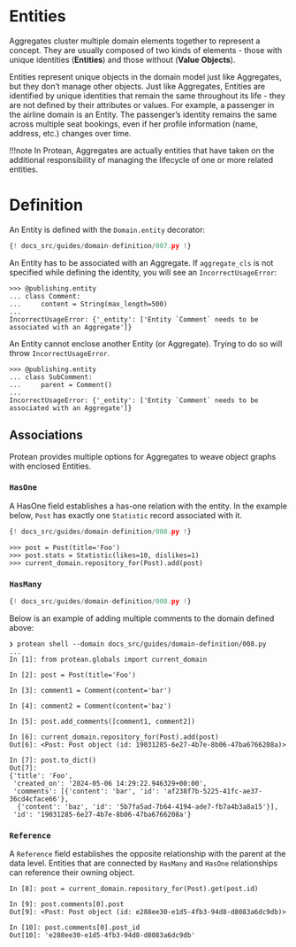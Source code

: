 # Entities

Aggregates cluster multiple domain elements together to represent a concept.
They are usually composed of two kinds of elements - those with unique
identities (**Entities**) and those without (**Value Objects**).

Entities represent unique objects in the domain model just like Aggregates, but
they don’t manage other objects. Just like Aggregates, Entities are identified
by unique identities that remain the same throughout its life - they are not
defined by their attributes or values. For example, a passenger in the airline
domain is an Entity. The passenger’s identity remains the same across multiple
seat bookings, even if her profile information (name, address, etc.) changes
over time.

!!!note
    In Protean, Aggregates are actually entities that have taken on the
    additional responsibility of managing the lifecycle of one or more
    related entities.

# Definition

An Entity is defined with the `Domain.entity` decorator:

```python hl_lines="13-15"
{! docs_src/guides/domain-definition/007.py !}
```

An Entity has to be associated with an Aggregate. If `aggregate_cls` is not
specified while defining the identity, you will see an `IncorrectUsageError`:

```shell
>>> @publishing.entity
... class Comment:
...     content = String(max_length=500)
... 
IncorrectUsageError: {'_entity': ['Entity `Comment` needs to be associated with an Aggregate']}
```

An Entity cannot enclose another Entity (or Aggregate). Trying to do so will
throw `IncorrectUsageError`.

```shell
>>> @publishing.entity
... class SubComment:
...     parent = Comment()
... 
IncorrectUsageError: {'_entity': ['Entity `Comment` needs to be associated with an Aggregate']}
```
<!-- FIXME Ensure entities cannot enclose other entities. When entities
enclose something other than permitted fields, through an error-->

## Associations

Protean provides multiple options for Aggregates to weave object graphs with
enclosed Entities.

### `HasOne`

A HasOne field establishes a has-one relation with the entity. In the example
below, `Post` has exactly one `Statistic` record associated with it.

```python hl_lines="18 22-26"
{! docs_src/guides/domain-definition/008.py !}
```

```shell
>>> post = Post(title='Foo')
>>> post.stats = Statistic(likes=10, dislikes=1)
>>> current_domain.repository_for(Post).add(post)
```

### `HasMany`

```python hl_lines="19 29-33"
{! docs_src/guides/domain-definition/008.py !}
```

Below is an example of adding multiple comments to the domain defined above:

```shell
❯ protean shell --domain docs_src/guides/domain-definition/008.py
...
In [1]: from protean.globals import current_domain

In [2]: post = Post(title='Foo')

In [3]: comment1 = Comment(content='bar')

In [4]: comment2 = Comment(content='baz')

In [5]: post.add_comments([comment1, comment2])

In [6]: current_domain.repository_for(Post).add(post)
Out[6]: <Post: Post object (id: 19031285-6e27-4b7e-8b06-47ba6766208a)>

In [7]: post.to_dict()
Out[7]: 
{'title': 'Foo',
 'created_on': '2024-05-06 14:29:22.946329+00:00',
 'comments': [{'content': 'bar', 'id': 'af238f7b-5225-41fc-ae37-36cd4cface66'},
  {'content': 'baz', 'id': '5b7fa5ad-7b64-4194-ade7-fb7a4b3a8a15'}],
 'id': '19031285-6e27-4b7e-8b06-47ba6766208a'}
```

### `Reference`

A `Reference` field establishes the opposite relationship with the parent at
the data level. Entities that are connected by `HasMany` and `HasOne`
relationships can reference their owning object.

```shell
In [8]: post = current_domain.repository_for(Post).get(post.id)

In [9]: post.comments[0].post
Out[9]: <Post: Post object (id: e288ee30-e1d5-4fb3-94d8-d8083a6dc9db)>

In [10]: post.comments[0].post_id
Out[10]: 'e288ee30-e1d5-4fb3-94d8-d8083a6dc9db'
```
<!-- FIXME Add details about the attribute `<>_id` and the entity `<>` -->
